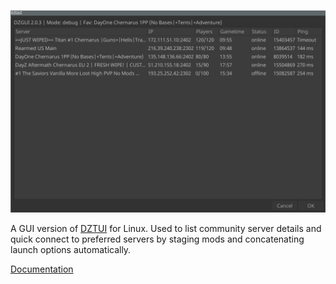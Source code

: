 ![Alt text](example.png)

A GUI version of [DZTUI](https://github.com/aclist/dztui) for Linux. Used to list community server details and quick connect to preferred servers by staging mods and concatenating launch options automatically. 

[Documentation](https://aclist.github.io/dzgui/dzgui.html)
